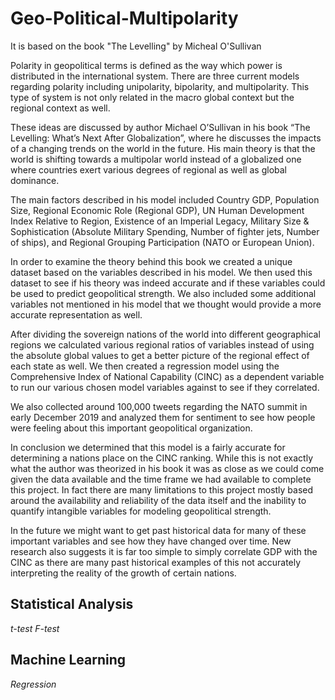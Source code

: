 # Geo-Political-Multipolarity
It is based on the book "The Levelling" by Micheal O'Sullivan 

Polarity in geopolitical terms is defined as the way which power is distributed in the international system. There are three current models regarding polarity including unipolarity, bipolarity, and multipolarity. This type of system is not only related in the macro global context but the regional context as well.

These ideas are discussed by author Michael O’Sullivan in his book “The Levelling: What’s Next After Globalization”, where he discusses the impacts of a changing trends on the world in the future. His main theory is that the world is shifting towards a multipolar world instead of a globalized one where countries exert various degrees of regional as well as global dominance.

The main factors described in his model included Country
GDP, Population Size, Regional Economic Role (Regional
GDP), UN Human Development Index Relative to Region,
Existence of an Imperial Legacy, Military Size &
Sophistication (Absolute Military Spending, Number of
fighter jets, Number of ships), and Regional Grouping Participation (NATO or European Union).


In order to examine the theory behind this book we created a unique dataset based on the variables described in his model. We then used this dataset to see if his theory was indeed accurate and if these variables could be used to predict geopolitical strength. We also included some additional variables not mentioned in his model that we thought would provide a more accurate representation as well.

After dividing the sovereign nations of the world into different geographical regions we calculated various regional ratios of variables instead of using the absolute global values to get a better picture of the regional effect of each state as well. We then created a regression model using the Comprehensive Index of National Capability (CINC) as a dependent variable to run our various chosen model variables against to see if they correlated.

We also collected around 100,000 tweets regarding the NATO summit in early December 2019 and analyzed them for sentiment to see how people were feeling about this important geopolitical organization.

In conclusion we determined that this model is a fairly accurate for determining a nations place on the CINC ranking. While this is not exactly what the author was theorized in his book it was as close as we could come given the data available and the time frame we had available to complete this project. In fact there are many limitations to this project mostly based around the availability and reliability of the data itself and the inability to quantify intangible variables for modeling geopolitical strength.

In the future we might want to get past historical data for many of these important variables and see how they have changed over time. New research also suggests it is far too simple to simply correlate GDP with the CINC as there are many past historical examples of this not accurately interpreting the reality of the growth of certain nations.

## Statistical Analysis ##

*t-test*
*F-test*

## Machine Learning ##

*Regression*


